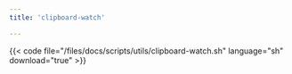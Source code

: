 ```yaml
---
title: 'clipboard-watch'

---
```


{{< code file="/files/docs/scripts/utils/clipboard-watch.sh" language="sh" download="true" >}}
